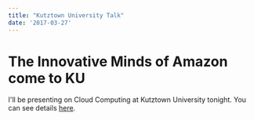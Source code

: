 ```yaml
---
title: "Kutztown University Talk"
date: '2017-03-27'
---
```

# The Innovative Minds of Amazon come to KU
I'll be presenting on Cloud Computing at Kutztown University tonight. 
You can see details [here](https://www.kutztown.edu/news-and-media/ku-media/daily-brief/march-2017/march-23-2017.htm).
